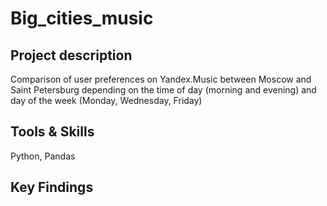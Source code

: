 # Big_cities_music

## Project description 
Comparison of user preferences on Yandex.Music between Moscow and Saint Petersburg depending on the time of day (morning and evening) and day of the week (Monday, Wednesday, Friday)

## Tools & Skills
Python, Pandas

## Key Findings
